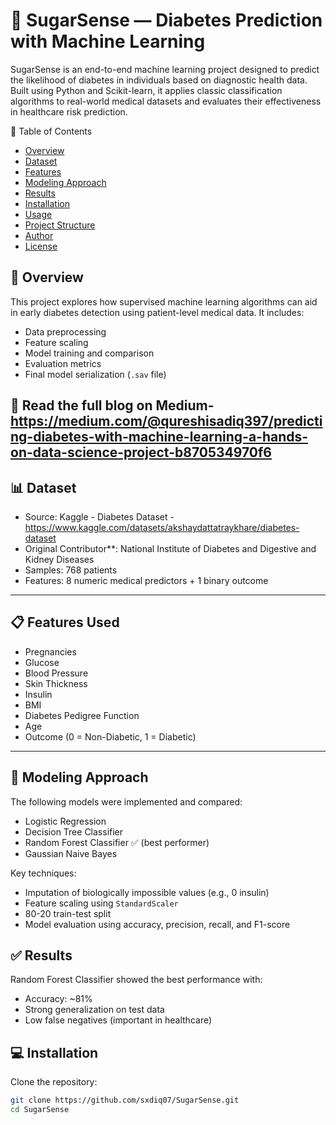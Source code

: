 # 🧠 SugarSense — Diabetes Prediction with Machine Learning

SugarSense is an end-to-end machine learning project designed to predict the likelihood of diabetes in individuals based on diagnostic health data. Built using Python and Scikit-learn, it applies classic classification algorithms to real-world medical datasets and evaluates their effectiveness in healthcare risk prediction.

 📌 Table of Contents

- [Overview](#overview)
- [Dataset](#dataset)
- [Features](#features)
- [Modeling Approach](#modeling-approach)
- [Results](#results)
- [Installation](#installation)
- [Usage](#usage)
- [Project Structure](#project-structure)
- [Author](#author)
- [License](#license)


## 📖 Overview

This project explores how supervised machine learning algorithms can aid in early diabetes detection using patient-level medical data. It includes:

- Data preprocessing
- Feature scaling
- Model training and comparison
- Evaluation metrics
- Final model serialization (`.sav` file)

🔗 Read the full blog on Medium- https://medium.com/@qureshisadiq397/predicting-diabetes-with-machine-learning-a-hands-on-data-science-project-b870534970f6
---

## 📊 Dataset

- Source: Kaggle - Diabetes Dataset - https://www.kaggle.com/datasets/akshaydattatraykhare/diabetes-dataset
- Original Contributor**: National Institute of Diabetes and Digestive and Kidney Diseases
- Samples: 768 patients
- Features: 8 numeric medical predictors + 1 binary outcome

---

## 📋 Features Used

- Pregnancies  
- Glucose  
- Blood Pressure  
- Skin Thickness  
- Insulin  
- BMI  
- Diabetes Pedigree Function  
- Age  
- Outcome (0 = Non-Diabetic, 1 = Diabetic)

---

## 🤖 Modeling Approach

The following models were implemented and compared:

- Logistic Regression
- Decision Tree Classifier
- Random Forest Classifier ✅ (best performer)
- Gaussian Naive Bayes

Key techniques:
- Imputation of biologically impossible values (e.g., 0 insulin)
- Feature scaling using `StandardScaler`
- 80-20 train-test split
- Model evaluation using accuracy, precision, recall, and F1-score


## ✅ Results

Random Forest Classifier showed the best performance with:
- Accuracy: ~81%
- Strong generalization on test data
- Low false negatives (important in healthcare)


## 💻 Installation

Clone the repository:

```bash
git clone https://github.com/sxdiq07/SugarSense.git
cd SugarSense
